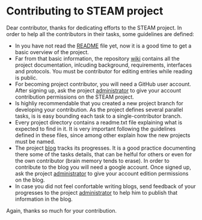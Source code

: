 # Contributing to STEAM project #

Dear contributor, thanks for dedicating efforts to the STEAM project. In order to help all the contributors in their tasks, some guidelines are defined:

* In you have not read the [README](README.md) file yet, now it is a good time to get a basic overview of the project.
* Far from that basic information, the repository [wiki](../../wiki) contains all the project documentation, inlcuding background, requirements, interfaces and protocols. You must be contributor for editing entries while reading is public.
* For becoming project contributor, you will need a GitHub user account. After signing up, ask the project [administrator](mailto:steamproject.adm@gmail.com) to give your account contribution permissions on the STEAM project.
* Is highliy recommendable that you created a new project branch for developing your contribution. As the project defines several parallel tasks, is is easy bounding each task to a single-contributor branch.
* Every project directory contains a readme.txt file explaining what is expected to find in it. It is very important following the guidelines defined in these files, since among other explain how the new projects must be named.
* The project [blog](https://steam-project.blogspot.com) tracks its progresses. It is a good practice documenting there some of the tasks details, that can be helful for others or even for the own contributor (brain memory tends to erase). In order to contribute to the blog you will need a google account. Once signed up, ask the project [administrator](mailto:steamproject.adm@gmail.com) to give your account edition permissions on the blog. 
* In case you did not feel confortable writing blogs, send feedback of your progresses to the project [administrator](mailto:steamproject.adm@gmail.com) to help him to publish that information in the blog.

Again, thanks so much for your contribution.

